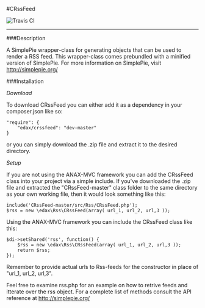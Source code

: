 #CRssFeed

![Travis CI](https://travis-ci.org/eddo81/CRssFeed.svg?branch=master)
___
###Description

A SimplePie wrapper-class for generating objects that can be used to render a RSS feed. This wrapper-class comes prebundled with a minified version of SimplePie. For more information on SimplePie, visit http://simplepie.org/

###Installation

*Download*

To download CRssFeed you can either add it as a dependency in your composer.json like so:

	"require": {
		"edax/crssfeed": "dev-master"
	}

or you can simply download the .zip file and extract it to the desired directory.

*Setup*

If you are not using the ANAX-MVC framework you can add the CRssFeed class into your project via a simple include. If you've downloaded the .zip file and extracted the "CRssFeed-master" class folder to the same directory as your own working file, then it would look something like this:

	include('CRssFeed-master/src/Rss/CRssFeed.php');
	$rss = new \edax\Rss\CRssFeed(array( url_1, url_2, url,3 ));

Using the ANAX-MVC framework you can include the CRssFeed class like this:

	$di->setShared('rss', function() {
    	$rss = new \edax\Rss\CRssFeed(array( url_1, url_2, url,3 ));
    	return $rss;
	});

Remember to provide actual urls to Rss-feeds for the constructor in place of "url_1, url_2, url,3".

Feel free to examine rss.php for an example on how to retrive feeds and itterate over the rss object. For a complete list of methods consult the API reference at http://simplepie.org/ 











